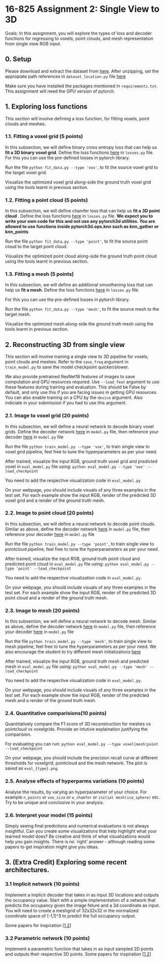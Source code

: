 # 16-825 Assignment 2: Single View to 3D

Goals: In this assignment, you will explore the types of loss and decoder functions for regressing to voxels, point clouds, and mesh representation from single view RGB input. 

## 0. Setup

Please download and extract the dataset from [here](https://drive.google.com/file/d/1VoSmRA9KIwaH56iluUuBEBwCbbq3x7Xt/view?usp=sharing).
After unzipping, set the appropiate path references in `dataset_location.py` file [here](https://github.com/learning3d/assignment2/blob/a1655b7b12abf9d3b12b2b7b40a64aaef3abb96d/dataset_location.py#L2)

Make sure you have installed the packages mentioned in `requirements.txt`.
This assignment will need the GPU version of pytorch.

## 1. Exploring loss functions
This section will involve defining a loss function, for fitting voxels, point clouds and meshes.

### 1.1. Fitting a voxel grid (5 points)
In this subsection, we will define binary cross entropy loss that can help us <b>fit a 3D binary voxel grid</b>.
Define the loss functions [here](https://github.com/learning3d/assignment2/blob/a1655b7b12abf9d3b12b2b7b40a64aaef3abb96d/losses.py#L5) in `losses.py` file. 
For this you can use the pre-defined losses in pytorch library.

Run the file `python fit_data.py --type 'vox'`, to fit the source voxel grid to the target voxel grid. 

Visualize the optimized voxel grid along-side the ground truth voxel grid using the tools learnt in previous section.

### 1.2. Fitting a point cloud (5 points)
In this subsection, we will define chamfer loss that can help us <b> fit a 3D point cloud </b>.
Define the loss functions [here](https://github.com/learning3d/assignment2/blob/a1655b7b12abf9d3b12b2b7b40a64aaef3abb96d/losses.py#L10) in `losses.py` file.
<b>We expect you to write your own code for this and not use any pytorch3d utilities. You are allowed to use functions inside pytorch3d.ops.knn such as knn_gather or knn_points</b>

Run the file `python fit_data.py --type 'point'`, to fit the source point cloud to the target point cloud. 

Visualize the optimized point cloud along-side the ground truth point cloud using the tools learnt in previous section.

### 1.3. Fitting a mesh (5 points)
In this subsection, we will define an additional smoothening loss that can help us <b> fit a mesh</b>.
Define the loss functions [here](https://github.com/learning3d/assignment2/blob/a1655b7b12abf9d3b12b2b7b40a64aaef3abb96d/losses.py#L15) in `losses.py` file.

For this you can use the pre-defined losses in pytorch library.

Run the file `python fit_data.py --type 'mesh'`, to fit the source mesh to the target mesh. 

Visualize the optimized mesh along-side the ground truth mesh using the tools learnt in previous section.

## 2. Reconstructing 3D from single view
This section will involve training a single view to 3D pipeline for voxels, point clouds and meshes.
Refer to the `save_freq` argument in `train_model.py` to save the model checkpoint quicker/slower. 

We also provide pretrained ResNet18 features of images to save computation and GPU resources required. Use `--load_feat` argument to use these features during training and evaluation. This should be False by default, and only use this if you are facing issues in getting GPU resources. You can also enable training on a CPU by the `device` argument. Also indiciate in your submission if you had to use this argument. 

### 2.1. Image to voxel grid (20 points)
In this subsection, we will define a neural network to decode binary voxel grids.
Define the decoder network [here](https://github.com/learning3d/assignment2/blob/a1655b7b12abf9d3b12b2b7b40a64aaef3abb96d/model.py#L21) in `model.py` file, then reference your decoder [here](https://github.com/learning3d/assignment2/blob/a1655b7b12abf9d3b12b2b7b40a64aaef3abb96d/model.py#L47) in `model.py` file

Run the file `python train_model.py --type 'vox'`, to train single view to voxel grid pipeline, feel free to tune the hyperparameters as per your need.

After trained, visualize the input RGB, ground truth voxel grid and predicted voxel in `eval_model.py` file using:
`python eval_model.py --type 'vox' --load_checkpoint`

You need to add the respective visualization code in `eval_model.py`

On your webpage, you should include visuals of any three examples in the test set. For each example show the input RGB, render of the predicted 3D voxel grid and a render of the ground truth mesh.

### 2.2. Image to point cloud (20 points)
In this subsection, we will define a neural network to decode point clouds.
Similar as above, define the decoder network [here](https://github.com/learning3d/assignment2/blob/a1655b7b12abf9d3b12b2b7b40a64aaef3abb96d/model.py#L25) in `model.py` file, then reference your decoder [here](https://github.com/learning3d/assignment2/blob/a1655b7b12abf9d3b12b2b7b40a64aaef3abb96d/model.py#L52) in `model.py` file

Run the file `python train_model.py --type 'point'`, to train single view to pointcloud pipeline, feel free to tune the hyperparameters as per your need.

After trained, visualize the input RGB, ground truth point cloud and predicted  point cloud in `eval_model.py` file using:
`python eval_model.py --type 'point' --load_checkpoint`

You need to add the respective visualization code in `eval_model.py`.

On your webpage, you should include visuals of any three examples in the test set. For each example show the input RGB, render of the predicted 3D point cloud and a render of the ground truth mesh.


### 2.3. Image to mesh (20 points)
In this subsection, we will define a neural network to decode mesh.
Similar as above, define the decoder network [here](https://github.com/learning3d/assignment2/blob/a1655b7b12abf9d3b12b2b7b40a64aaef3abb96d/model.py#L31) in `model.py` file, then reference your decoder [here](https://github.com/learning3d/assignment2/blob/a1655b7b12abf9d3b12b2b7b40a64aaef3abb96d/model.py#L57) in `model.py` file

Run the file `python train_model.py --type 'mesh'`, to train single view to mesh pipeline, feel free to tune the hyperparameters as per your need. We also encourage the student to try different mesh initializations [here](https://github.com/learning3d/assignment2/blob/a1655b7b12abf9d3b12b2b7b40a64aaef3abb96d/model.py#L28)


After trained, visualize the input RGB, ground truth mesh and predicted mesh in `eval_model.py` file using:
`python eval_model.py --type 'mesh' --load_checkpoint`

You need to add the respective visualization code in `eval_model.py`.

On your webpage, you should include visuals of any three examples in the test set. For each example show the input RGB, render of the predicted mesh and a render of the ground truth mesh.

### 2.4. Quantitative comparisions(10 points)
Quantitatively compare the F1 score of 3D reconstruction for meshes vs pointcloud vs voxelgrids.
Provide an intutive explaination justifying the comparision.

For evaluating you can run:
`python eval_model.py --type voxel|mesh|point --load_checkpoint`


On your webpage, you should include the precision recall curve at different thresholds for voxelgrid, pointcloud and the mesh network. The plot is saved as `eval_{type}.png`.

### 2.5. Analyse effects of hyperparms variations (10 points)
Analyse the results, by varying an hyperparameter of your choice.
For example `n_points` or `vox_size` or `w_chamfer` or `initial mesh(ico_sphere)` etc.
Try to be unique and conclusive in your analysis.

### 2.6. Interpret your model (15 points)
Simply seeing final predictions and numerical evaluations is not always insightful. Can you create some visualizations that help highlight what your learned model does? Be creative and think of what visualizations would help you gain insights. There is no `right' answer - although reading some papers to get inspiration might give you ideas.


## 3. (Extra Credit) Exploring some recent architectures.

### 3.1 Implicit network (10 points)
Implement a implicit decoder that takes in as input 3D locations and outputs the occupancy value. Start with a simple implementation of a network that predicts the occupancy given the image feture and a 3d coordinate as input. You will need to create a meshgrid of 32x32x32 in the normalized coordinate space of (-1,1)^3 to predict the full occupancy output. 

Some papers for inspiration [[1](https://arxiv.org/abs/2003.04618),[2](https://arxiv.org/abs/1812.03828)]

### 3.2 Parametric network (10 points)
Implement a parametric function that takes in as input sampled 2D points and outputs their respective 3D points. 
Some papers for inspiration [[1](https://arxiv.org/abs/1802.05384),[2](https://arxiv.org/abs/1811.10943)]
